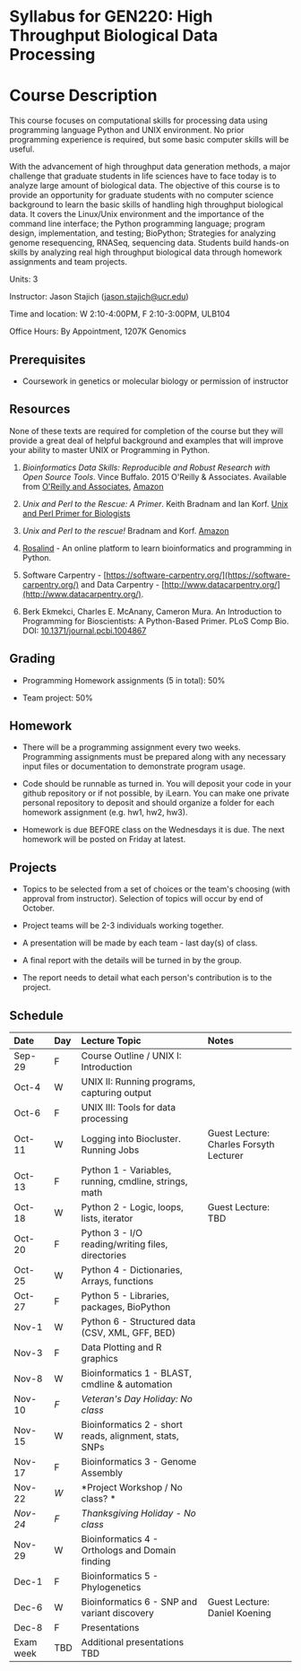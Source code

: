 # Syllabus for GEN220: High Throughput Biological Data Processing

Course Description
==================

This course focuses on computational skills for processing data using
programming language Python and UNIX environment. No prior programming
experience is required, but some basic computer skills will be useful.

With the advancement of high throughput data generation methods, a
major challenge that graduate students in life sciences have to face
today is to analyze large amount of biological data. The objective of
this course is to provide an opportunity for graduate students with no
computer science background to learn the basic skills of handling high
throughput biological data. It covers the Linux/Unix environment and
the importance of the command line interface; the Python programming
language; program design, implementation, and testing; BioPython;
Strategies for analyzing genome resequencing, RNASeq, sequencing data.
Students build hands-on skills by analyzing real high throughput
biological data through homework assignments and team projects.

Units: 3

Instructor: Jason Stajich (jason.stajich@ucr.edu)

Time and location: W 2:10-4:00PM, F 2:10-3:00PM, ULB104

Office Hours: By Appointment, 1207K Genomics

Prerequisites
-------------

* Coursework in genetics or molecular biology or permission of instructor

Resources
---------

None of these texts are required for completion of the course but they
will provide a great deal of helpful background and examples that will
improve your ability to master UNIX or Programming in Python.

   1. _Bioinformatics Data Skills: Reproducible and Robust Research
      with Open Source Tools_. Vince Buffalo. 2015 O'Reilly &
      Associates. Available from [O'Reilly and Associates](http://shop.oreilly.com/product/0636920030157.do), 
      [Amazon](http://amazon.com/Bioinformatics-Data-Skills-Reproducible-Research/dp/1449367372)

   2. _Unix and Perl to the Rescue: A Primer_. Keith Bradnam and Ian
      Korf. [Unix and Perl Primer for Biologists](http://korflab.ucdavis.edu/unix_and_Perl/)

   3. _Unix and Perl to the rescue!_ Bradnam and
      Korf. [Amazon](https://www.amazon.com/gp/product/0521169828?tag=keithbradnamc-20)

   4. [Rosalind](http://rosalind.info/problems/locations/) - An online platform to learn bioinformatics and programming in Python.

   5. Software Carpentry -
      [https://software-carpentry.org/](https://software-carpentry.org/)
      and Data Carpentry - [http://www.datacarpentry.org/](http://www.datacarpentry.org/).

   6. Berk Ekmekci, Charles E. McAnany, Cameron Mura. An Introduction to Programming for Bioscientists: A Python-Based Primer. PLoS Comp Bio. DOI: [10.1371/journal.pcbi.1004867](https://doi.org/10.1371/journal.pcbi.1004867)


Grading
-------

* Programming Homework assignments (5 in total): 50%

* Team project: 50% 

Homework
--------


* There will be a programming assignment every two weeks. Programming
   assignments must be prepared along with any necessary input files or documentation to demonstrate program usage.
      
* Code should be runnable as turned in. You will deposit your code in
  your github repository or if not possible, by iLearn. You can make
  one private personal repository to deposit and should organize a
  folder for each homework assignment (e.g. hw1, hw2, hw3).

* Homework is due BEFORE class on the Wednesdays it is due. The next
  homework will be posted on Friday at latest.

Projects
--------

* Topics to be selected from a set of choices or the team's choosing
  (with approval from instructor). Selection of topics will occur by
  end of October.

* Project teams will be 2-3 individuals working together.

* A presentation will be made by each team - last day(s) of class.

* A final report with the details will be turned in by the group.

* The report needs to detail what each person's contribution is to the
  project.

Schedule
----------
| Date	| Day |	Lecture Topic	|	Notes
| :------ | :---- | :---------------------- | :------------ |
| Sep-29	|	F	|	Course Outline / UNIX I: Introduction	|	|
| Oct-4	|	W	|	UNIX II: Running programs, capturing output	|	
| Oct-6	|	F	|	UNIX III: Tools for data processing	|	
| Oct-11	|	W	|	Logging into Biocluster. Running Jobs	| Guest Lecture: Charles Forsyth Lecturer
| Oct-13	|	F	|	Python 1 - Variables, running, cmdline, strings, math	|	
| Oct-18	|	W	|	Python 2 - Logic, loops, lists, iterator	|	Guest Lecture: TBD
| Oct-20	|	F	|	Python 3 - I/O reading/writing files, directories	|	
| Oct-25	|	W	|	Python 4 - Dictionaries, Arrays, functions	|	
| Oct-27	|	F	|	Python 5 - Libraries, packages, BioPython	|	
| Nov-1	|	W	|	Python 6 - Structured data (CSV, XML, GFF, BED)	|	
| Nov-3	|	F	|	Data Plotting and R graphics	|	
| Nov-8	|	W	|	Bioinformatics 1 - BLAST, cmdline & automation	|	
| Nov-10	|	*F*	|	*Veteran's Day Holiday: No class*	|	
| Nov-15	|	W	|	Bioinformatics 2 - short reads, alignment, stats, SNPs	|	
| Nov-17	|	F	|	Bioinformatics 3 - Genome Assembly	|	
| Nov-22	|	*W*	|	*Project Workshop / No class? *	|	
| *Nov-24*	|	*F*	|	*Thanksgiving Holiday - No class* |	
| Nov-29	|	W	| Bioinformatics 4 - Orthologs and Domain finding	|	
| Dec-1	|	F	| Bioinformatics 5  - Phylogenetics |
Dec-6	|	W	| Bioinformatics 6 - SNP and variant discovery	| Guest Lecture: Daniel Koening |
| Dec-8	|	F	|	Presentations	|	
| Exam week	|	TBD	|	Additional presentations TBD
